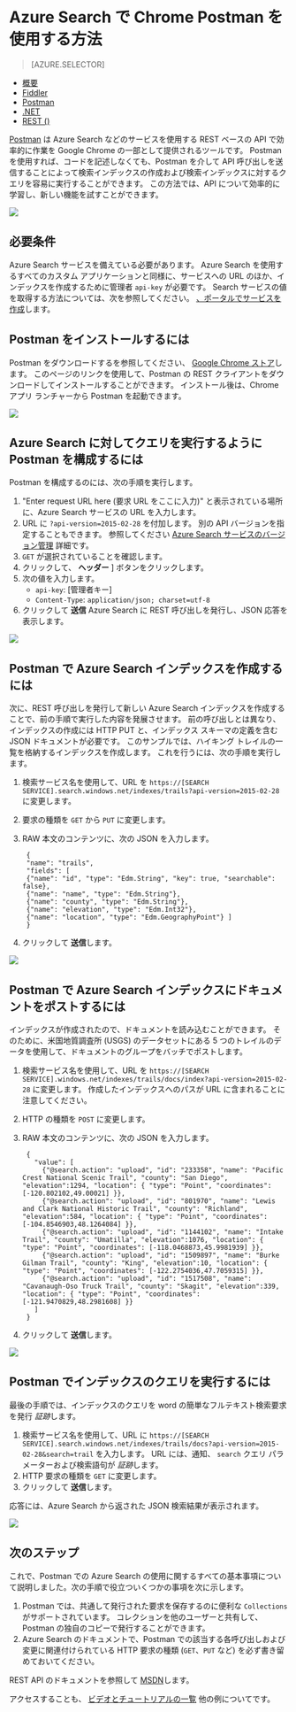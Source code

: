 <properties
    pageTitle="Azure Search での Chrome Postman の使用 | Microsoft Azure | ホステッド クラウド検索サービス"
    description="ホステッド クラウド検索サービスである Azure Search で Chrome Postman を使用します。 Postman をインストールおよび構成する Azure Search インデックスを作成する。 Postman を使用してドキュメントをインデックスにポストし、インデックスに対してクエリを実行します。"
    services="search"
    documentationCenter=""
    authors="HeidiSteen"
    manager="mblythe"
    editor=""
    tags="azure-portal"/>

<tags
    ms.service="search"
    ms.devlang="rest-api"
    ms.workload="search"
    ms.topic="get-started-article"
    ms.tgt_pltfrm="na"
    ms.date="11/10/2015"
    ms.author="heidist"/>

# Azure Search で Chrome Postman を使用する方法 #
> [AZURE.SELECTOR]
- [概要](search-query-overview.md)
- [Fiddler](search-fiddler.md)
- [Postman](search-chrome-postman.md)
- [.NET](search-query-dotnet.md)
- [REST ()](search-query-rest-api.md)

[Postman](https://chrome.google.com/webstore/detail/postman-rest-client/fdmmgilgnpjigdojojpjoooidkmcomcm "Chrome Postman") は Azure Search などのサービスを使用する REST ベースの API で効率的に作業を Google Chrome の一部として提供されるツールです。 Postman を使用すれば、コードを記述しなくても、Postman を介して API 呼び出しを送信することによって検索インデックスの作成および検索インデックスに対するクエリを容易に実行することができます。 この方法では、API について効率的に学習し、新しい機能を試すことができます。

![][1]

## 必要条件 ##

Azure Search サービスを備えている必要があります。 Azure Search を使用するすべてのカスタム アプリケーションと同様に、サービスへの URL のほか、インデックスを作成するために管理者 `api-key` が必要です。 Search サービスの値を取得する方法については、次を参照してください。 [、ポータルでサービスを作成](search-create-service-portal.md)します。

## Postman をインストールするには ##
Postman をダウンロードするを参照してください、 [Google Chrome ストア](https://chrome.google.com/webstore/detail/postman-rest-client/fdmmgilgnpjigdojojpjoooidkmcomcm)します。 このページのリンクを使用して、Postman の REST クライアントをダウンロードしてインストールすることができます。 インストール後は、Chrome アプリ ランチャーから Postman を起動できます。

![][2]

## Azure Search に対してクエリを実行するように Postman を構成するには ##
Postman を構成するのには、次の手順を実行します。

1. "Enter request URL here (要求 URL をここに入力)" と表示されている場所に、Azure Search サービスの URL を入力します。  
2. URL に `?api-version=2015-02-28` を付加します。 別の API バージョンを指定することもできます。 参照してください [Azure Search サービスのバージョン管理](https://msdn.microsoft.com/library/azure/dn864560.aspx) 詳細です。
3. `GET` が選択されていることを確認します。
4. クリックして、 **ヘッダー** ] ボタンをクリックします。
5. 次の値を入力します。
    - `api-key`: [管理者キー]
    - `Content-Type`: `application/json; charset=utf-8`
6. クリックして **送信** Azure Search に REST 呼び出しを発行し、JSON 応答を表示します。

![][3]

## Postman で Azure Search インデックスを作成するには ##

次に、REST 呼び出しを発行して新しい Azure Search インデックスを作成することで、前の手順で実行した内容を発展させます。 前の呼び出しとは異なり、インデックスの作成には HTTP PUT と、インデックス スキーマの定義を含む JSON ドキュメントが必要です。 このサンプルでは、ハイキング トレイルの一覧を格納するインデックスを作成します。 これを行うには、次の手順を実行します。

1. 検索サービス名を使用して、URL を `https://[SEARCH SERVICE].search.windows.net/indexes/trails?api-version=2015-02-28` に変更します。
2. 要求の種類を `GET` から `PUT` に変更します。
3. RAW 本文のコンテンツに、次の JSON を入力します。

        {
        "name": "trails",
        "fields": [
        {"name": "id", "type": "Edm.String", "key": true, "searchable": false},
        {"name": "name", "type": "Edm.String"},
        {"name": "county", "type": "Edm.String"},
        {"name": "elevation", "type": "Edm.Int32"},
        {"name": "location", "type": "Edm.GeographyPoint"} ]
        }

4. クリックして **送信**します。

![][4]

## Postman で Azure Search インデックスにドキュメントをポストするには ##
インデックスが作成されたので、ドキュメントを読み込むことができます。 そのために、米国地質調査所 (USGS) のデータセットにある 5 つのトレイルのデータを使用して、ドキュメントのグループをバッチでポストします。

1. 検索サービス名を使用して、URL を `https://[SEARCH SERVICE].windows.net/indexes/trails/docs/index?api-version=2015-02-28` に変更します。 作成したインデックスへのパスが URL に含まれることに注意してください。
2. HTTP の種類を `POST` に変更します。
3. RAW 本文のコンテンツに、次の JSON を入力します。

        {
          "value": [
            {"@search.action": "upload", "id": "233358", "name": "Pacific Crest National Scenic Trail", "county": "San Diego", "elevation":1294, "location": { "type": "Point", "coordinates": [-120.802102,49.00021] }},
            {"@search.action": "upload", "id": "801970", "name": "Lewis and Clark National Historic Trail", "county": "Richland", "elevation":584, "location": { "type": "Point", "coordinates": [-104.8546903,48.1264084] }},
            {"@search.action": "upload", "id": "1144102", "name": "Intake Trail", "county": "Umatilla", "elevation":1076, "location": { "type": "Point", "coordinates": [-118.0468873,45.9981939] }},
            {"@search.action": "upload", "id": "1509897", "name": "Burke Gilman Trail", "county": "King", "elevation":10, "location": { "type": "Point", "coordinates": [-122.2754036,47.7059315] }},
            {"@search.action": "upload", "id": "1517508", "name": "Cavanaugh-Oso Truck Trail", "county": "Skagit", "elevation":339, "location": { "type": "Point", "coordinates": [-121.9470829,48.2981608] }}
          ]
        }

4. クリックして **送信**します。

![][5]

## Postman でインデックスのクエリを実行するには ##
最後の手順では、インデックスのクエリを word の簡単なフルテキスト検索要求を発行 *証跡*します。

1. 検索サービス名を使用して、URL に `https://[SEARCH SERVICE].search.windows.net/indexes/trails/docs?api-version=2015-02-28&search=trail` を入力します。 URL には、通知、 `search` クエリ パラメーターおよび検索語句が *証跡*します。
2. HTTP 要求の種類を `GET` に変更します。
3. クリックして **送信**します。

応答には、Azure Search から返された JSON 検索結果が表示されます。

![][6]

## 次のステップ ##
これで、Postman での Azure Search の使用に関するすべての基本事項について説明しました。次の手順で役立ついくつかの事項を次に示します。

1. Postman では、共通して発行された要求を保存するのに便利な `Collections` がサポートされています。 コレクションを他のユーザーと共有して、Postman の独自のコピーで発行することができます。
2. Azure Search のドキュメントで、Postman での該当する各呼び出しおよび変更に関連付けられている HTTP 要求の種類 (`GET`、`PUT` など) を必ず書き留めておいてください。

REST API のドキュメントを参照して [MSDN](https://msdn.microsoft.com/library/azure/dn798935.aspx)します。

アクセスすることも、 [ビデオとチュートリアルの一覧](search-video-demo-tutorial-list.md) 他の例についてです。

<!-- Image References -->
[1]: ./media/search-chrome-postman/full_postman_client.png
[2]: ./media/search-chrome-postman/postman.png
[3]: ./media/search-chrome-postman/configure.png
[4]: ./media/search-chrome-postman/create_index.png
[5]: ./media/search-chrome-postman/upload_documents.png
[6]: ./media/search-chrome-postman/query.png

